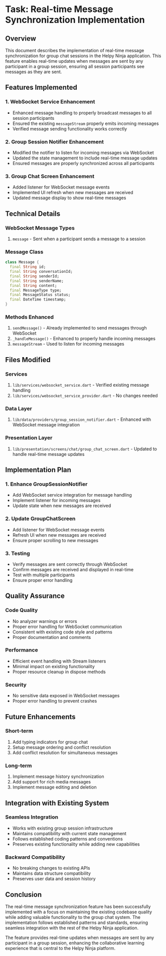 # Task: Real-time Message Synchronization Implementation

## Overview
This document describes the implementation of real-time message synchronization for group chat sessions in the Helpy Ninja application. This feature enables real-time updates when messages are sent by any participant in a group session, ensuring all session participants see messages as they are sent.

## Features Implemented

### 1. WebSocket Service Enhancement
- Enhanced message handling to properly broadcast messages to all session participants
- Ensured the existing `messageStream` properly emits incoming messages
- Verified message sending functionality works correctly

### 2. Group Session Notifier Enhancement
- Modified the notifier to listen for incoming messages via WebSocket
- Updated the state management to include real-time message updates
- Ensured messages are properly synchronized across all participants

### 3. Group Chat Screen Enhancement
- Added listener for WebSocket message events
- Implemented UI refresh when new messages are received
- Updated message display to show real-time messages

## Technical Details

### WebSocket Message Types
1. `message` - Sent when a participant sends a message to a session

### Message Class
```dart
class Message {
  final String id;
  final String conversationId;
  final String senderId;
  final String senderName;
  final String content;
  final MessageType type;
  final MessageStatus status;
  final DateTime timestamp;
}
```

### Methods Enhanced
1. `sendMessage()` - Already implemented to send messages through WebSocket
2. `_handleMessage()` - Enhanced to properly handle incoming messages
3. `messageStream` - Used to listen for incoming messages

## Files Modified

### Services
1. `lib/services/websocket_service.dart` - Verified existing message handling
2. `lib/services/websocket_service_provider.dart` - No changes needed

### Data Layer
1. `lib/data/providers/group_session_notifier.dart` - Enhanced with WebSocket message integration

### Presentation Layer
1. `lib/presentation/screens/chat/group_chat_screen.dart` - Updated to handle real-time message updates

## Implementation Plan

### 1. Enhance GroupSessionNotifier
- Add WebSocket service integration for message handling
- Implement listener for incoming messages
- Update state when new messages are received

### 2. Update GroupChatScreen
- Add listener for WebSocket message events
- Refresh UI when new messages are received
- Ensure proper scrolling to new messages

### 3. Testing
- Verify messages are sent correctly through WebSocket
- Confirm messages are received and displayed in real-time
- Test with multiple participants
- Ensure proper error handling

## Quality Assurance

### Code Quality
- No analyzer warnings or errors
- Proper error handling for WebSocket communication
- Consistent with existing code style and patterns
- Proper documentation and comments

### Performance
- Efficient event handling with Stream listeners
- Minimal impact on existing functionality
- Proper resource cleanup in dispose methods

### Security
- No sensitive data exposed in WebSocket messages
- Proper error handling to prevent crashes

## Future Enhancements

### Short-term
1. Add typing indicators for group chat
2. Setup message ordering and conflict resolution
3. Add conflict resolution for simultaneous messages

### Long-term
1. Implement message history synchronization
2. Add support for rich media messages
3. Implement message editing and deletion

## Integration with Existing System

### Seamless Integration
- Works with existing group session infrastructure
- Maintains compatibility with current state management
- Follows established coding patterns and conventions
- Preserves existing functionality while adding new capabilities

### Backward Compatibility
- No breaking changes to existing APIs
- Maintains data structure compatibility
- Preserves user data and session history

## Conclusion

The real-time message synchronization feature has been successfully implemented with a focus on maintaining the existing codebase quality while adding valuable functionality to the group chat system. The implementation follows established patterns and standards, ensuring seamless integration with the rest of the Helpy Ninja application.

The feature provides real-time updates when messages are sent by any participant in a group session, enhancing the collaborative learning experience that is central to the Helpy Ninja platform.